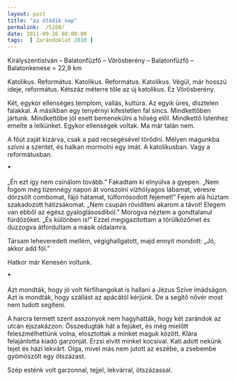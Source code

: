 ```yaml
---
layout: post
title: "az ötödik nap"
permalink:  /5160/ 
date: 2011-09-26 08:00:00
tags:  [ Zarándoklat 2010 ] 
---
```

Királyszentistván – Balatonfűzfő – Vörösberény – Balatonfűzfő – Balatonkenese = 22,9 km



<!--break-->

Katolikus. Református. Katolikus. Református. Katolikus. Végül, már hosszú ideje, református. Kétszáz méterre tőle az új katolikus. Ez Vörösberény.

Két, egykor ellenséges templom, vallás, kultúra. Az egyik üres, dísztelen falakkal. A másikban egy tenyérnyi kifestetlen fal sincs. Mindkettőben jártunk. Mindkettőbe jól esett bemenekülni a hőség elől. Mindkettő Istenhez emelte a lelkünket. Egykor ellenségek voltak. Ma már talán nem.

A főút zaját kizárva, csak a pad recsegésével törődni. Mélyen magunkba szívni a szentet, és halkan mormolni egy imát. A katolikusban. Vagy a reformátusban.

<p ><strong>*</strong></p>„Én ezt így nem csinálom tovább.” Fakadtam ki elnyúlva a gyepen. „Nem fogom még tizennégy napon át vonszolni vízhólyagos lábamat, véresre dörzsölt combomat, fájó hátamat, túlforrósodott fejemet!” Fejem alá húztam szakadozott hátizsákomat. „Nem csupán rövidíteni akarom a távot! Elegem van ebből az egész gyaloglásosdiból.” Morogva néztem a gondtalanul fürdőzőket. „És különben is!” Ezzel megigazítottam a törülközőmet és duzzogva átfordultam a másik oldalamra.

Társam leheveredett mellém, végighallgatott, majd ennyit mondott: „Jó, akkor add föl.”

Hatkor már Kenesén voltunk.

<p ><strong>*</strong></p>Azt mondták, hogy jó volt férfihangokat is hallani a Jézus Szíve imádságon. Azt is mondták, hogy szállást az apácától kérjünk. De a segítő nővér most nem tudott segíteni.

A harcra termett szent asszonyok nem hagyhatták, hogy két zarándok az utcán éjszakázzon. Összedugták hát a fejüket, és még mielőtt feleszmélhettünk volna, elosztottak a minket maguk között. Klára felajánlotta kiadó garzonját. Erzsi elvitt minket kocsival. Kati adott nekünk tejet és házi lekvárt. Olga, mivel más nem jutott az eszébe, a zsebembe gyömöszölt egy ötszázast.

Szép esténk volt garzonnal, tejjel, lekvárral, ötszázassal.

